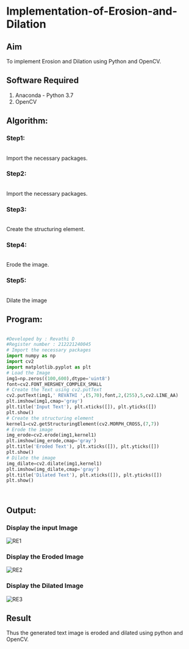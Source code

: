 # Implementation-of-Erosion-and-Dilation
## Aim
To implement Erosion and Dilation using Python and OpenCV.
## Software Required
1. Anaconda - Python 3.7
2. OpenCV
## Algorithm:
### Step1:
<br>
Import the necessary packages.


### Step2:
<br>
Import the necessary packages.

### Step3:
<br>
Create the structuring element.

### Step4:
<br>
Erode the image.

### Step5:
<br>
Dilate the image

 
## Program:

``` Python

#Developed by : Revathi D
#Register number : 212221240045
# Import the necessary packages
import numpy as np
import cv2
import matplotlib.pyplot as plt
# Load the Image
img1=np.zeros((100,600),dtype='uint8')
font=cv2.FONT_HERSHEY_COMPLEX_SMALL
# Create the Text using cv2.putText
cv2.putText(img1,' REVATHI ',(5,70),font,2,(255),5,cv2.LINE_AA)
plt.imshow(img1,cmap='gray')
plt.title('Input Text'), plt.xticks([]), plt.yticks([])
plt.show()
# Create the structuring element
kernel1=cv2.getStructuringElement(cv2.MORPH_CROSS,(7,7))
# Erode the image
img_erode=cv2.erode(img1,kernel1)
plt.imshow(img_erode,cmap='gray')
plt.title('Eroded Text'), plt.xticks([]), plt.yticks([])
plt.show()
# Dilate the image
img_dilate=cv2.dilate(img1,kernel1)
plt.imshow(img_dilate,cmap='gray')
plt.title('Dilated Text'), plt.xticks([]), plt.yticks([])
plt.show()




```
## Output:

### Display the input Image
![RE1](https://user-images.githubusercontent.com/96000574/171106730-fac32430-eaff-417b-935b-479078afc3ef.png)

### Display the Eroded Image
![RE2](https://user-images.githubusercontent.com/96000574/171106747-9c95770f-7999-428e-97bc-ecff8e62ef2e.png)


### Display the Dilated Image
![RE3](https://user-images.githubusercontent.com/96000574/171106781-d98ae80d-0de6-4240-82bd-50500688a4a9.png)


## Result
Thus the generated text image is eroded and dilated using python and OpenCV.
